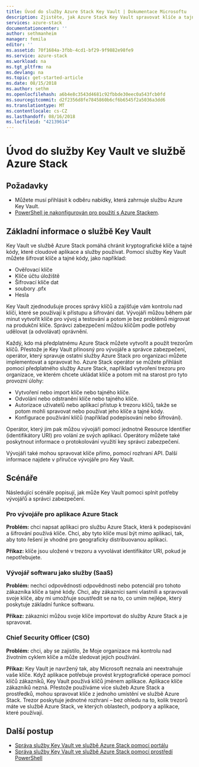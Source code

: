 ```yaml
---
title: Úvod do služby Azure Stack Key Vault | Dokumentace Microsoftu
description: Zjistěte, jak Azure Stack Key Vault spravovat klíče a tajné kódy
services: azure-stack
documentationcenter: ''
author: sethmanheim
manager: femila
editor: ''
ms.assetid: 70f1684a-3fbb-4cd1-bf29-9f9882e98fe9
ms.service: azure-stack
ms.workload: na
ms.tgt_pltfrm: na
ms.devlang: na
ms.topic: get-started-article
ms.date: 08/15/2018
ms.author: sethm
ms.openlocfilehash: a6b4e8c3543d4681c92fbbde30eec0a543fcb0fd
ms.sourcegitcommit: d2f2356d8fe7845860b6cf6b6545f2a5036a3dd6
ms.translationtype: MT
ms.contentlocale: cs-CZ
ms.lasthandoff: 08/16/2018
ms.locfileid: "42139614"
---
```

# <a name="introduction-to-key-vault-in-azure-stack"></a>Úvod do služby Key Vault ve službě Azure Stack

## <a name="prerequisites"></a>Požadavky 

* Můžete musí přihlásit k odběru nabídky, která zahrnuje službu Azure Key Vault.  
* [PowerShell je nakonfigurován pro použití s Azure Stackem](azure-stack-powershell-configure-user.md).
 
## <a name="key-vault-basics"></a>Základní informace o službě Key Vault
Key Vault ve službě Azure Stack pomáhá chránit kryptografické klíče a tajné kódy, které cloudové aplikace a služby používat. Pomocí služby Key Vault můžete šifrovat klíče a tajné kódy, jako například:
   * Ověřovací klíče 
   * Klíče účtu úložiště
   * Šifrovací klíče dat
   * soubory .pfx
   * Hesla

Key Vault zjednodušuje proces správy klíčů a zajišťuje vám kontrolu nad klíči, které se používají k přístupu a šifrování dat. Vývojáři můžou během pár minut vytvořit klíče pro vývoj a testování a potom je bez problémů migrovat na produkční klíče. Správci zabezpečení můžou klíčům podle potřeby udělovat (a odvolávat) oprávnění.

Každý, kdo má předplatnému Azure Stack můžete vytvořit a použít trezorům klíčů. Přestože je Key Vault přínosný pro vývojáře a správce zabezpečení, operátor, který spravuje ostatní služby Azure Stack pro organizaci můžete implementovat a spravovat ho. Azure Stack operátor se můžete přihlásit pomocí předplatného služby Azure Stack, například vytvoření trezoru pro organizace, ve kterém chcete ukládat klíče a potom mít na starost pro tyto provozní úlohy:

* Vytvoření nebo import klíče nebo tajného klíče.
* Odvolání nebo odstranění klíče nebo tajného klíče.
* Autorizace uživatelů nebo aplikací přístup k trezoru klíčů, takže se potom mohli spravovat nebo používat jeho klíče a tajné kódy.
* Konfigurace používání klíčů (například podepisování nebo šifrování).

Operátor, který jim pak můžou vývojáři pomocí jednotné Resource Identifier (identifikátory URI) pro volání ze svých aplikací. Operátory můžete také poskytnout informace o protokolování využití key správci zabezpečení.

Vývojáři také mohou spravovat klíče přímo, pomocí rozhraní API. Další informace najdete v příručce vývojáře pro Key Vault.

## <a name="scenarios"></a>Scénáře
Následující scénáře popisují, jak může Key Vault pomoci splnit potřeby vývojářů a správci zabezpečení.

### <a name="developer-for-an-azure-stack-application"></a>Pro vývojáře pro aplikace Azure Stack
**Problém:** chci napsat aplikaci pro službu Azure Stack, která k podepisování a šifrování používá klíče. Chci, aby tyto klíče musí být mimo aplikaci, tak, aby toto řešení je vhodné pro geograficky distribuovanou aplikaci.

**Příkaz:** klíče jsou uložené v trezoru a vyvolávat identifikátor URI, pokud je nepotřebujete.

### <a name="developer-for-software-as-a-service-saas"></a>Vývojář softwaru jako služby (SaaS)
**Problém:** nechci odpovědnosti odpovědnosti nebo potenciál pro tohoto zákazníka klíče a tajné kódy. Chci, aby zákazníci sami vlastnili a spravovali svoje klíče, aby mi umožňuje soustředit se na to, co umím nejlépe, který poskytuje základní funkce softwaru.

**Příkaz:** zákazníci můžou svoje klíče importovat do služby Azure Stack a je spravovat. 

### <a name="chief-security-officer-cso"></a>Chief Security Officer (CSO)
**Problém:** chci, aby se zajistilo, že Moje organizace má kontrolu nad životním cyklem klíče a může sledovat jejich používání.

**Příkaz:** Key Vault je navržený tak, aby Microsoft neznala ani neextrahuje vaše klíče. Když aplikace potřebuje provést kryptografické operace pomocí klíčů zákazníků, Key Vault používá klíčů jménem aplikace. Aplikace klíče zákazníků nezná. Přestože používáme více služeb Azure Stack a prostředků, mohou spravovat klíče z jednoho umístění ve službě Azure Stack. Trezor poskytuje jednotné rozhraní – bez ohledu na to, kolik trezorů máte ve službě Azure Stack, ve kterých oblastech, podpory a aplikace, které používají.

## <a name="next-steps"></a>Další postup

* [Správa služby Key Vault ve službě Azure Stack pomocí portálu](azure-stack-kv-manage-portal.md)  
* [Správa služby Key Vault ve službě Azure Stack pomocí prostředí PowerShell](azure-stack-kv-manage-powershell.md)

